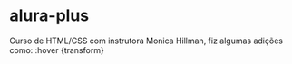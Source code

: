 # alura-plus
Curso de HTML/CSS com instrutora Monica Hillman, fiz algumas adições como: :hover {transform}
